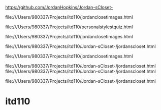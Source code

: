 
https://github.com/JordanHopkins/Jordan-sCloset-

file:///Users/980337/Projects/itd110/jordanclosetimages.html

file:///Users/980337/Projects/itd110/personalstylestquiz.html

file:///Users/980337/Projects/itd110/jordanclosetimages.html

file:///Users/980337/Projects/itd110/Jordan-sCloset-/jordanscloset.html

file:///Users/980337/Projects/itd110/jordanclosetimages.html


file:///Users/980337/Projects/itd110/Jordan-sCloset-/jordanscloset.html
file:///Users/980337/Projects/itd110/Jordan-sCloset-/jordanscloset.html

file:///Users/980337/Projects/itd110/Jordan-sCloset-/jordanscloset.html
# itd110
